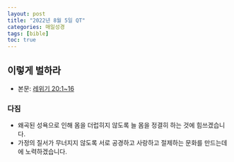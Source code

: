 ```yaml
---
layout: post
title: "2022년 8월 5일 QT"
categories: 매일성경
tags: [bible]
toc: true
---
```


## 이렇게 벌하라
- 본문: [레위기 20:1~16](https://www.bskorea.or.kr/bible/korbibReadpage.php?version=SAENEW&book=lev&chap=20&sec=1&cVersion=&fontSize=15px&fontWeight=normal)

### 다짐
- 왜곡된 성욕으로 인해 몸을 더럽히지 않도록 늘 몸을 정결히 하는 것에 힘쓰겠습니다.
- 가정의 질서가 무너지지 않도록 서로 공경하고 사랑하고 절제하는 문화를 만드는데에 노력하겠습니다.
